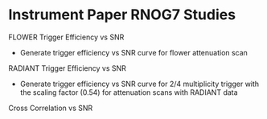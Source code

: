 # Instrument Paper RNOG7 Studies
FLOWER Trigger Efficiency vs SNR
- Generate trigger efficiency vs SNR curve for flower attenuation scan 

RADIANT Trigger Efficiency vs SNR
- Generate trigger efficiency vs SNR curve for 2/4 multiplicity trigger with the scaling factor (0.54) for attenuation scans with RADIANT data

Cross Correlation vs SNR
